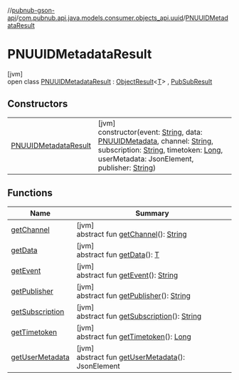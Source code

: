 //[pubnub-gson-api](../../../index.md)/[com.pubnub.api.java.models.consumer.objects_api.uuid](../index.md)/[PNUUIDMetadataResult](index.md)

# PNUUIDMetadataResult

[jvm]\
open class [PNUUIDMetadataResult](index.md) : [ObjectResult](../../../../../pubnub-kotlin/pubnub-kotlin-api/pubnub-kotlin-api/com.pubnub.api.models.consumer.pubsub.objects/-object-result/index.md)&lt;[T](../../../../../pubnub-kotlin/pubnub-kotlin-api/com.pubnub.api.models.consumer.pubsub.objects/-object-result/index.md)&gt; , [PubSubResult](../../../../../pubnub-kotlin/pubnub-kotlin-api/pubnub-kotlin-api/com.pubnub.api.models.consumer.pubsub/-pub-sub-result/index.md)

## Constructors

| | |
|---|---|
| [PNUUIDMetadataResult](-p-n-u-u-i-d-metadata-result.md) | [jvm]<br>constructor(event: [String](https://docs.oracle.com/javase/8/docs/api/java/lang/String.html), data: [PNUUIDMetadata](../-p-n-u-u-i-d-metadata/index.md), channel: [String](https://docs.oracle.com/javase/8/docs/api/java/lang/String.html), subscription: [String](https://docs.oracle.com/javase/8/docs/api/java/lang/String.html), timetoken: [Long](https://docs.oracle.com/javase/8/docs/api/java/lang/Long.html), userMetadata: JsonElement, publisher: [String](https://docs.oracle.com/javase/8/docs/api/java/lang/String.html)) |

## Functions

| Name | Summary |
|---|---|
| [getChannel](../../com.pubnub.api.java.models.consumer.objects_api.channel/-p-n-channel-metadata-result/index.md#745826242%2FFunctions%2F126356644) | [jvm]<br>abstract fun [getChannel](../../com.pubnub.api.java.models.consumer.objects_api.channel/-p-n-channel-metadata-result/index.md#745826242%2FFunctions%2F126356644)(): [String](https://docs.oracle.com/javase/8/docs/api/java/lang/String.html) |
| [getData](../../com.pubnub.api.java.models.consumer.objects_api.channel/-p-n-channel-metadata-result/index.md#1079843989%2FFunctions%2F126356644) | [jvm]<br>abstract fun [getData](../../com.pubnub.api.java.models.consumer.objects_api.channel/-p-n-channel-metadata-result/index.md#1079843989%2FFunctions%2F126356644)(): [T](../../../../../pubnub-kotlin/pubnub-kotlin-api/com.pubnub.api.models.consumer.pubsub.objects/-object-result/index.md) |
| [getEvent](../../com.pubnub.api.java.models.consumer.objects_api.channel/-p-n-channel-metadata-result/index.md#1536410977%2FFunctions%2F126356644) | [jvm]<br>abstract fun [getEvent](../../com.pubnub.api.java.models.consumer.objects_api.channel/-p-n-channel-metadata-result/index.md#1536410977%2FFunctions%2F126356644)(): [String](https://docs.oracle.com/javase/8/docs/api/java/lang/String.html) |
| [getPublisher](../../com.pubnub.api.java.models.consumer.objects_api.channel/-p-n-channel-metadata-result/index.md#-1061072151%2FFunctions%2F126356644) | [jvm]<br>abstract fun [getPublisher](../../com.pubnub.api.java.models.consumer.objects_api.channel/-p-n-channel-metadata-result/index.md#-1061072151%2FFunctions%2F126356644)(): [String](https://docs.oracle.com/javase/8/docs/api/java/lang/String.html) |
| [getSubscription](../../com.pubnub.api.java.models.consumer.objects_api.channel/-p-n-channel-metadata-result/index.md#-1010911592%2FFunctions%2F126356644) | [jvm]<br>abstract fun [getSubscription](../../com.pubnub.api.java.models.consumer.objects_api.channel/-p-n-channel-metadata-result/index.md#-1010911592%2FFunctions%2F126356644)(): [String](https://docs.oracle.com/javase/8/docs/api/java/lang/String.html) |
| [getTimetoken](../../com.pubnub.api.java.models.consumer.objects_api.channel/-p-n-channel-metadata-result/index.md#1142058905%2FFunctions%2F126356644) | [jvm]<br>abstract fun [getTimetoken](../../com.pubnub.api.java.models.consumer.objects_api.channel/-p-n-channel-metadata-result/index.md#1142058905%2FFunctions%2F126356644)(): [Long](https://docs.oracle.com/javase/8/docs/api/java/lang/Long.html) |
| [getUserMetadata](../../com.pubnub.api.java.models.consumer.objects_api.channel/-p-n-channel-metadata-result/index.md#98903611%2FFunctions%2F126356644) | [jvm]<br>abstract fun [getUserMetadata](../../com.pubnub.api.java.models.consumer.objects_api.channel/-p-n-channel-metadata-result/index.md#98903611%2FFunctions%2F126356644)(): JsonElement |
